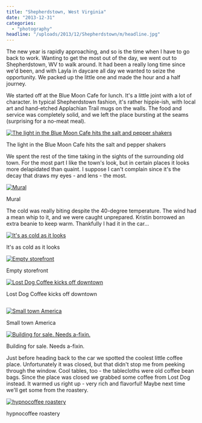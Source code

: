 ```yaml
---
title: "Shepherdstown, West Virginia"
date: "2013-12-31"
categories: 
  - "photography"
headline: "/uploads/2013/12/Shepherdstown/m/headline.jpg"
---
```

The new year is rapidly approaching, and so is the time when I have to go back to work. Wanting to get the most out of the day, we went out to Shepherdstown, WV to walk around. It had been a really long time since we'd been, and with Layla in daycare all day we wanted to seize the opportunity. We packed up the little one and made the hour and a half journey. 

We started off at the Blue Moon Cafe for lunch. It's a little joint with a lot of character. In typical Shepherdstown fashion, it's rather hippie-ish, with local art and hand-etched Applachian Trail mugs on the walls. The food and service was completely solid, and we left the place bursting at the seams (surprising for a no-meat meal). 

<div class='wp-caption aligncenter'>
  <a href="/uploads/2013/12/Shepherdstown/l/Shepherdstown_009_l.jpg" title="The light in the Blue Moon Cafe hits the salt and pepper shakers">
    <img alt="The light in the Blue Moon Cafe hits the salt and pepper shakers" title="The light in the Blue Moon Cafe hits the salt and pepper shakers" src="/uploads/2013/12/Shepherdstown/m/Shepherdstown_009_m.jpg">
  </a>
    <p class='wp-caption-text'>The light in the Blue Moon Cafe hits the salt and pepper shakers</p>
</div>

We spent the rest of the time taking in the sights of the surrounding old town. For the most part I like the town's look, but in certain places it looks more delapidated than quaint. I suppose I can't complain since it's the decay that draws my eyes - and lens - the most.

<div class='wp-caption aligncenter'>
  <a href="/uploads/2013/12/Shepherdstown/l/Shepherdstown_011_l.jpg" title="Mural">
    <img alt="Mural" title="Mural" src="/uploads/2013/12/Shepherdstown/m/Shepherdstown_011_m.jpg">
  </a>
    <p class='wp-caption-text'>Mural</p>
</div>

The cold was really biting despite the 40-degree temperature. The wind had a mean whip to it, and we were caught unprepared. Kristin borrowed an extra beanie to keep warm. Thankfully I had it in the car...

<div class='wp-caption aligncenter'>
  <a href="/uploads/2013/12/Shepherdstown/l/Shepherdstown_012_l.jpg" title="It's as cold as it looks">
    <img alt="It's as cold as it looks" title="It's as cold as it looks" src="/uploads/2013/12/Shepherdstown/m/Shepherdstown_012_m.jpg">
  </a>
    <p class='wp-caption-text'>It's as cold as it looks</p>
</div>

<div class='wp-caption aligncenter'>
  <a href="/uploads/2013/12/Shepherdstown/l/Shepherdstown_013_l.jpg" title="Empty storefront">
    <img alt="Empty storefront" title="Empty storefront" src="/uploads/2013/12/Shepherdstown/m/Shepherdstown_013_m.jpg">
  </a>
    <p class='wp-caption-text'>Empty storefront</p>
</div>

<div class='wp-caption aligncenter'>
  <a href="/uploads/2013/12/Shepherdstown/l/Shepherdstown_016_pano_l.jpg" title="Lost Dog Coffee kicks off downtown">
    <img alt="Lost Dog Coffee kicks off downtown" title="Lost Dog Coffee kicks off downtown" src="/uploads/2013/12/Shepherdstown/m/Shepherdstown_016_pano_m.jpg">
  </a>
    <p class='wp-caption-text'>Lost Dog Coffee kicks off downtown</p>
</div>

<div class='wp-caption aligncenter'>
  <a href="/uploads/2013/12/Shepherdstown/l/Shepherdstown_020_pano_l.jpg" title="">
    <img alt="" title="" src="/uploads/2013/12/Shepherdstown/m/Shepherdstown_020_pano_m.jpg">
  </a>
    <p class='wp-caption-text'></p>
</div>

<div class='wp-caption aligncenter'>
  <a href="/uploads/2013/12/Shepherdstown/l/Shepherdstown_028_pano_l.jpg" title="Small town America">
    <img alt="Small town America" title="Small town America" src="/uploads/2013/12/Shepherdstown/m/Shepherdstown_028_pano_m.jpg">
  </a>
    <p class='wp-caption-text'>Small town America</p>
</div>

<div class='wp-caption aligncenter'>
  <a href="/uploads/2013/12/Shepherdstown/l/Shepherdstown_031_l.jpg" title="Building for sale. Needs a-fixin.">
    <img alt="Building for sale. Needs a-fixin." title="Building for sale. Needs a-fixin." src="/uploads/2013/12/Shepherdstown/m/Shepherdstown_031_m.jpg">
  </a>
    <p class='wp-caption-text'>Building for sale. Needs a-fixin.</p>
</div>

Just before heading back to the car we spotted the coolest little coffee place. Unfortunately it was closed, but that didn't stop me from peeking through the window. Cool tables, too - the tablecloths were old coffee bean bags. Since the place was closed we grabbed some coffee from Lost Dog instead. It warmed us right up - very rich and flavorful! Maybe next time we'll get some from the roastery.

<div class='wp-caption aligncenter'>
  <a href="/uploads/2013/12/Shepherdstown/l/Shepherdstown_032_l.jpg" title="hypnocoffee roastery">
    <img alt="hypnocoffee roastery" title="hypnocoffee roastery" src="/uploads/2013/12/Shepherdstown/m/Shepherdstown_032_m.jpg">
  </a>
    <p class='wp-caption-text'>hypnocoffee roastery</p>
</div>

